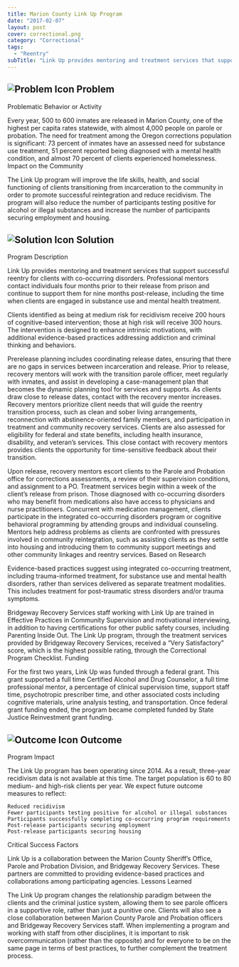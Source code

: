 ```yaml
---
title: Marion County Link Up Program
date: "2017-02-07"
layout: post
cover: correctional.png
category: "Correctional"
tags:
  - "Reentry"
subTitle: "Link Up provides mentoring and treatment services that support successful reentry for clients with co-occurring disorders."
---
```

## ![Problem Icon](https://github.com/google/material-design-icons/raw/master/alert/1x_web/ic_error_outline_black_48dp.png "Problem") Problem

Problematic Behavior or Activity

Every year, 500 to 600 inmates are released in Marion County, one of the highest per capita rates statewide, with almost 4,000 people on parole or probation. The need for treatment among the Oregon corrections population is significant: 73 percent of inmates have an assessed need for substance use treatment, 51 percent reported being diagnosed with a mental health condition, and almost 70 percent of clients experienced homelessness.
Impact on the Community

The Link Up program will improve the life skills, health, and social functioning of clients transitioning from incarceration to the community in order to promote successful reintegration and reduce recidivism. The program will also reduce the number of participants testing positive for alcohol or illegal substances and increase the number of participants securing employment and housing.

## ![Solution Icon](https://github.com/google/material-design-icons/raw/master/action/1x_web/ic_lightbulb_outline_black_48dp.png "Solution") Solution

Program Description

Link Up provides mentoring and treatment services that support successful reentry for clients with co-occurring disorders. Professional mentors contact individuals four months prior to their release from prison and continue to support them for nine months post-release, including the time when clients are engaged in substance use and mental health treatment.

Clients identified as being at medium risk for recidivism receive 200 hours of cognitive-based intervention; those at high risk will receive 300 hours. The intervention is designed to enhance intrinsic motivations, with additional evidence-based practices addressing addiction and criminal thinking and behaviors.

Prerelease planning includes coordinating release dates, ensuring that there are no gaps in services between incarceration and release. Prior to release, recovery mentors will work with the transition parole officer, meet regularly with inmates, and assist in developing a case-management plan that becomes the dynamic planning tool for services and supports. As clients draw close to release dates, contact with the recovery mentor increases. Recovery mentors prioritize client needs that will guide the reentry transition process, such as clean and sober living arrangements, reconnection with abstinence-oriented family members, and participation in treatment and community recovery services. Clients are also assessed for eligibility for federal and state benefits, including health insurance, disability, and veteran’s services. This close contact with recovery mentors provides clients the opportunity for time-sensitive feedback about their transition.

Upon release, recovery mentors escort clients to the Parole and Probation office for corrections assessments, a review of their supervision conditions, and assignment to a PO. Treatment services begin within a week of the client’s release from prison. Those diagnosed with co-occurring disorders who may benefit from medications also have access to physicians and nurse practitioners. Concurrent with medication management, clients participate in the integrated co-occurring disorders program or cognitive behavioral programming by attending groups and individual counseling. Mentors help address problems as clients are confronted with pressures involved in community reintegration, such as assisting clients as they settle into housing and introducing them to community support meetings and other community linkages and reentry services.
Based on Research

Evidence-based practices suggest using integrated co-occurring treatment, including trauma-informed treatment, for substance use and mental health disorders, rather than services delivered as separate treatment modalities. This includes treatment for post-traumatic stress disorders and/or trauma symptoms.

Bridgeway Recovery Services staff working with Link Up are trained in Effective Practices in Community Supervision and motivational interviewing, in addition to having certifications for other public safety courses, including Parenting Inside Out. The Link Up program, through the treatment services provided by Bridgeway Recovery Services, received a “Very Satisfactory” score, which is the highest possible rating, through the Correctional Program Checklist.
Funding

For the first two years, Link Up was funded through a federal grant. This grant supported a full time Certified Alcohol and Drug Counselor, a full time professional mentor, a percentage of clinical supervision time, support staff time, psychotropic prescriber time, and other associated costs including cognitive materials, urine analysis testing, and transportation. Once federal grant funding ended, the program became completed funded by State Justice Reinvestment grant funding.

## ![Outcome Icon](https://github.com/google/material-design-icons/raw/master/action/1x_web/ic_view_list_black_48dp.png "Outcome") Outcome

Program Impact

The Link Up program has been operating since 2014. As a result, three-year recidivism data is not available at this time. The target population is 60 to 80 medium- and high-risk clients per year. We expect future outcome measures to reflect:

    Reduced recidivism
    Fewer participants testing positive for alcohol or illegal substances
    Participants successfully completing co-occurring program requirements
    Post-release participants securing employment
    Post-release participants securing housing

Critical Success Factors

Link Up is a collaboration between the Marion County Sheriff’s Office, Parole and Probation Division, and Bridgeway Recovery Services. These partners are committed to providing evidence-based practices and collaborations among participating agencies.
Lessons Learned

The Link Up program changes the relationship paradigm between the clients and the criminal justice system, allowing them to see parole officers in a supportive role, rather than just a punitive one. Clients will also see a close collaboration between Marion County Parole and Probation officers and Bridgeway Recovery Services staff. When implementing a program and working with staff from other disciplines, it is important to risk overcommunication (rather than the opposite) and for everyone to be on the same page in terms of best practices, to further complement the treatment process.